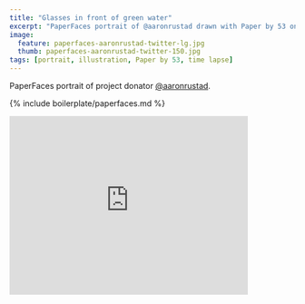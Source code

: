 ```yaml
---
title: "Glasses in front of green water"
excerpt: "PaperFaces portrait of @aaronrustad drawn with Paper by 53 on an iPad."
image: 
  feature: paperfaces-aaronrustad-twitter-lg.jpg
  thumb: paperfaces-aaronrustad-twitter-150.jpg
tags: [portrait, illustration, Paper by 53, time lapse]
---
```


PaperFaces portrait of project donator [@aaronrustad](http://twitter.com/aaronrustad).

{% include boilerplate/paperfaces.md %}

<iframe width="420" height="315" src="https://www.youtube.com/embed/zrpoGw7A_hY" frameborder="0"> </iframe>
